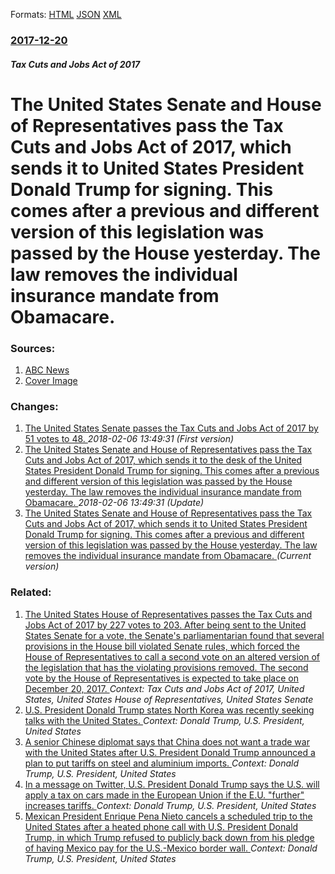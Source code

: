 
Formats: [HTML](/news/2017/12/20/the-united-states-senate-and-house-of-representatives-pass-the-tax-cuts-and-jobs-act-of-2017-which-sends-it-to-united-states-president-dona.html)  [JSON](/news/2017/12/20/the-united-states-senate-and-house-of-representatives-pass-the-tax-cuts-and-jobs-act-of-2017-which-sends-it-to-united-states-president-dona.json)  [XML](/news/2017/12/20/the-united-states-senate-and-house-of-representatives-pass-the-tax-cuts-and-jobs-act-of-2017-which-sends-it-to-united-states-president-dona.xml)  

### [2017-12-20](/news/2017/12/20/index.md)

##### Tax Cuts and Jobs Act of 2017
# The United States Senate and House of Representatives pass the Tax Cuts and Jobs Act of 2017, which sends it to United States President Donald Trump for signing. This comes after a previous and different version of this legislation was passed by the House yesterday. The law removes the individual insurance mandate from Obamacare. 




### Sources:

1. [ABC News](http://abcnews.go.com/Politics/republicans-expected-pass-tax-reform-measure/story?id=51870650)
1. [Cover Image](https://s.abcnews.com/images/Politics/donald-trump-rt-mem-171220_16x9_992.jpg)

### Changes:

1. [The United States Senate passes the Tax Cuts and Jobs Act of 2017 by 51 votes to 48. ](/news/2017/12/20/the-united-states-senate-passes-the-tax-cuts-and-jobs-act-of-2017-by-51-votes-to-48.md) _2018-02-06 13:49:31 (First version)_
2. [The United States Senate and House of Representatives pass the Tax Cuts and Jobs Act of 2017, which sends it to the desk of the United States President Donald Trump for signing. This comes after a previous and different version of this legislation was passed by the House yesterday. The law removes the individual insurance mandate from Obamacare. ](/news/2017/12/20/the-united-states-senate-and-house-of-representatives-pass-the-tax-cuts-and-jobs-act-of-2017-which-sends-it-to-the-desk-of-the-united-state.md) _2018-02-06 13:49:31 (Update)_
2. [The United States Senate and House of Representatives pass the Tax Cuts and Jobs Act of 2017, which sends it to United States President Donald Trump for signing. This comes after a previous and different version of this legislation was passed by the House yesterday. The law removes the individual insurance mandate from Obamacare. ](/news/2017/12/20/the-united-states-senate-and-house-of-representatives-pass-the-tax-cuts-and-jobs-act-of-2017-which-sends-it-to-united-states-president-dona.md) _(Current version)_

### Related:

1. [The United States House of Representatives passes the Tax Cuts and Jobs Act of 2017 by 227 votes to 203. After being sent to the United States Senate for a vote, the Senate's parliamentarian found that several provisions in the House bill violated Senate rules, which forced the House of Representatives to call a second vote on an altered version of the legislation that has the violating provisions removed. The second vote by the House of Representatives is expected to take place on December 20, 2017. ](/news/2017/12/19/the-united-states-house-of-representatives-passes-the-tax-cuts-and-jobs-act-of-2017-by-227-votes-to-203-after-being-sent-to-the-united-stat.md) _Context: Tax Cuts and Jobs Act of 2017, United States, United States House of Representatives, United States Senate_
2. [U.S. President Donald Trump states North Korea was recently seeking talks with the United States. ](/news/2018/03/4/u-s-president-donald-trump-states-north-korea-was-recently-seeking-talks-with-the-united-states.md) _Context: Donald Trump, U.S. President, United States_
3. [A senior Chinese diplomat says that China does not want a trade war with the United States after U.S. President Donald Trump announced a plan to put tariffs on steel and aluminium imports. ](/news/2018/03/4/a-senior-chinese-diplomat-says-that-china-does-not-want-a-trade-war-with-the-united-states-after-u-s-president-donald-trump-announced-a-pla.md) _Context: Donald Trump, U.S. President, United States_
4. [In a message on Twitter, U.S. President Donald Trump says the U.S. will apply a tax on cars made in the European Union if the E.U. "further" increases tariffs. ](/news/2018/03/3/in-a-message-on-twitter-u-s-president-donald-trump-says-the-u-s-will-apply-a-tax-on-cars-made-in-the-european-union-if-the-e-u-further.md) _Context: Donald Trump, U.S. President, United States_
5. [Mexican President Enrique Pena Nieto cancels a scheduled trip to the United States after a heated phone call with U.S. President Donald Trump, in which Trump refused to publicly back down from his pledge of having Mexico pay for the U.S.-Mexico border wall. ](/news/2018/02/26/mexican-president-enrique-pea-a-nieto-cancels-a-scheduled-trip-to-the-united-states-after-a-heated-phone-call-with-u-s-president-donald-tru.md) _Context: Donald Trump, U.S. President, United States_
